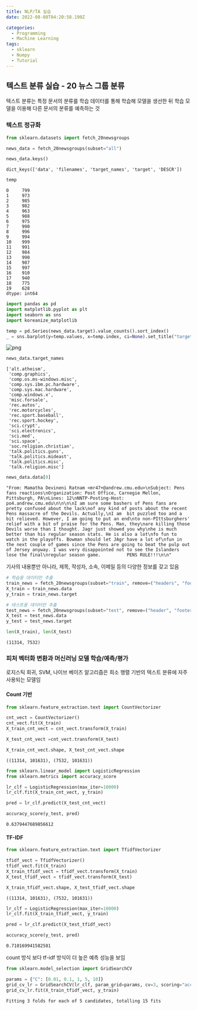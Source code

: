 ```yaml
---
title: NLP/TA 실습
date: 2022-08-08T04:20:58.190Z

categories:
  - Programming
  - Machine Learning
tags:
  - sklearn
  - Numpy
  - Tutorial
---
```


## 텍스트 분류 실습 - 20 뉴스 그룹 분류
텍스트 분류는 특정 문서의 분류를 학습 데이터를 통해 학습해 모델을 생선한 뒤 학습 모델을 이용해 다른 문서의 분류를 예측하는 것

### 텍스트 정규화


```python
from sklearn.datasets import fetch_20newsgroups

news_data = fetch_20newsgroups(subset="all")
```


```python
news_data.keys()
```




    dict_keys(['data', 'filenames', 'target_names', 'target', 'DESCR'])




```python
temp
```




    0     799
    1     973
    2     985
    3     982
    4     963
    5     988
    6     975
    7     990
    8     996
    9     994
    10    999
    11    991
    12    984
    13    990
    14    987
    15    997
    16    910
    17    940
    18    775
    19    628
    dtype: int64




```python
import pandas as pd
import matplotlib.pyplot as plt
import seaborn as sns
import koreanize_matplotlib

temp = pd.Series(news_data.target).value_counts().sort_index()
_ = sns.barplot(y=temp.values, x=temp.index, ci=None).set_title("target 클래스의 값과 분포도")
```


    
![png](/assets/images/sourceImg/nlp_files/nlp_4_0.png)
    



```python
news_data.target_names
```




    ['alt.atheism',
     'comp.graphics',
     'comp.os.ms-windows.misc',
     'comp.sys.ibm.pc.hardware',
     'comp.sys.mac.hardware',
     'comp.windows.x',
     'misc.forsale',
     'rec.autos',
     'rec.motorcycles',
     'rec.sport.baseball',
     'rec.sport.hockey',
     'sci.crypt',
     'sci.electronics',
     'sci.med',
     'sci.space',
     'soc.religion.christian',
     'talk.politics.guns',
     'talk.politics.mideast',
     'talk.politics.misc',
     'talk.religion.misc']




```python
news_data.data[0]
```




    "From: Mamatha Devineni Ratnam <mr47+@andrew.cmu.edu>\nSubject: Pens fans reactions\nOrganization: Post Office, Carnegie Mellon, Pittsburgh, PA\nLines: 12\nNNTP-Posting-Host: po4.andrew.cmu.edu\n\n\n\nI am sure some bashers of Pens fans are pretty confused about the lack\nof any kind of posts about the recent Pens massacre of the Devils. Actually,\nI am  bit puzzled too and a bit relieved. However, I am going to put an end\nto non-PIttsburghers' relief with a bit of praise for the Pens. Man, they\nare killing those Devils worse than I thought. Jagr just showed you why\nhe is much better than his regular season stats. He is also a lot\nfo fun to watch in the playoffs. Bowman should let JAgr have a lot of\nfun in the next couple of games since the Pens are going to beat the pulp out of Jersey anyway. I was very disappointed not to see the Islanders lose the final\nregular season game.          PENS RULE!!!\n\n"



기사의 내용뿐만 아니라, 제목, 작성자, 소속, 이메일 등의 다양한 정보를 갖고 있음


```python
# 학습용 데이터만 추출
train_news = fetch_20newsgroups(subset="train", remove=("headers", "footers", "quotes"))
X_train = train_news.data
y_train = train_news.target

# 테스트용 데이터만 추출
test_news = fetch_20newsgroups(subset="test", remove=("header", "footers", "quotes"))
X_test = test_news.data
y_test = test_news.target
```


```python
len(X_train), len(X_test)
```




    (11314, 7532)



### 피처 벡터화 변환과 머신러닝 모델 학습/예측/평가
로지스틱 회귀, SVM, 나이브 베이즈 알고리즘은 희소 행렬 기반의 텍스트 분류에 자주 사용되는 모델임
#### Count 기반


```python
from sklearn.feature_extraction.text import CountVectorizer

cnt_vect = CountVectorizer()
cnt_vect.fit(X_train)
X_train_cnt_vect = cnt_vect.transform(X_train)

X_test_cnt_vect =cnt_vect.transform(X_test)

X_train_cnt_vect.shape, X_test_cnt_vect.shape
```




    ((11314, 101631), (7532, 101631))




```python
from sklearn.linear_model import LogisticRegression
from sklearn.metrics import accuracy_score

lr_clf = LogisticRegression(max_iter=10000)
lr_clf.fit(X_train_cnt_vect, y_train)

pred = lr_clf.predict(X_test_cnt_vect)

accuracy_score(y_test, pred)
```




    0.6379447689856612



#### TF-IDF


```python
from sklearn.feature_extraction.text import TfidfVectorizer

tfidf_vect = TfidfVectorizer()
tfidf_vect.fit(X_train)
X_train_tfidf_vect = tfidf_vect.transform(X_train)
X_test_tfidf_vect = tfidf_vect.transform(X_test)

X_train_tfidf_vect.shape, X_test_tfidf_vect.shape
```




    ((11314, 101631), (7532, 101631))




```python
lr_clf = LogisticRegression(max_iter=10000)
lr_clf.fit(X_train_tfidf_vect, y_train)

pred = lr_clf.predict(X_test_tfidf_vect)

accuracy_score(y_test, pred)
```




    0.710169941582581



count 방식 보다 tf-idf 방식이 더 높은 예측 성능을 보임


```python
from sklearn.model_selection import GridSearchCV

params = {"C": [0.01, 0.1, 1, 5, 10]}
grid_cv_lr = GridSearchCV(lr_clf, param_grid=params, cv=3, scoring="accuracy", verbose=1)
grid_cv_lr.fit(X_train_tfidf_vect, y_train)
```

    Fitting 3 folds for each of 5 candidates, totalling 15 fits
    




<style>#sk-container-id-1 {color: black;background-color: white;}#sk-container-id-1 pre{padding: 0;}#sk-container-id-1 div.sk-toggleable {background-color: white;}#sk-container-id-1 label.sk-toggleable__label {cursor: pointer;display: block;width: 100%;margin-bottom: 0;padding: 0.3em;box-sizing: border-box;text-align: center;}#sk-container-id-1 label.sk-toggleable__label-arrow:before {content: "▸";float: left;margin-right: 0.25em;color: #696969;}#sk-container-id-1 label.sk-toggleable__label-arrow:hover:before {color: black;}#sk-container-id-1 div.sk-estimator:hover label.sk-toggleable__label-arrow:before {color: black;}#sk-container-id-1 div.sk-toggleable__content {max-height: 0;max-width: 0;overflow: hidden;text-align: left;background-color: #f0f8ff;}#sk-container-id-1 div.sk-toggleable__content pre {margin: 0.2em;color: black;border-radius: 0.25em;background-color: #f0f8ff;}#sk-container-id-1 input.sk-toggleable__control:checked~div.sk-toggleable__content {max-height: 200px;max-width: 100%;overflow: auto;}#sk-container-id-1 input.sk-toggleable__control:checked~label.sk-toggleable__label-arrow:before {content: "▾";}#sk-container-id-1 div.sk-estimator input.sk-toggleable__control:checked~label.sk-toggleable__label {background-color: #d4ebff;}#sk-container-id-1 div.sk-label input.sk-toggleable__control:checked~label.sk-toggleable__label {background-color: #d4ebff;}#sk-container-id-1 input.sk-hidden--visually {border: 0;clip: rect(1px 1px 1px 1px);clip: rect(1px, 1px, 1px, 1px);height: 1px;margin: -1px;overflow: hidden;padding: 0;position: absolute;width: 1px;}#sk-container-id-1 div.sk-estimator {font-family: monospace;background-color: #f0f8ff;border: 1px dotted black;border-radius: 0.25em;box-sizing: border-box;margin-bottom: 0.5em;}#sk-container-id-1 div.sk-estimator:hover {background-color: #d4ebff;}#sk-container-id-1 div.sk-parallel-item::after {content: "";width: 100%;border-bottom: 1px solid gray;flex-grow: 1;}#sk-container-id-1 div.sk-label:hover label.sk-toggleable__label {background-color: #d4ebff;}#sk-container-id-1 div.sk-serial::before {content: "";position: absolute;border-left: 1px solid gray;box-sizing: border-box;top: 0;bottom: 0;left: 50%;z-index: 0;}#sk-container-id-1 div.sk-serial {display: flex;flex-direction: column;align-items: center;background-color: white;padding-right: 0.2em;padding-left: 0.2em;position: relative;}#sk-container-id-1 div.sk-item {position: relative;z-index: 1;}#sk-container-id-1 div.sk-parallel {display: flex;align-items: stretch;justify-content: center;background-color: white;position: relative;}#sk-container-id-1 div.sk-item::before, #sk-container-id-1 div.sk-parallel-item::before {content: "";position: absolute;border-left: 1px solid gray;box-sizing: border-box;top: 0;bottom: 0;left: 50%;z-index: -1;}#sk-container-id-1 div.sk-parallel-item {display: flex;flex-direction: column;z-index: 1;position: relative;background-color: white;}#sk-container-id-1 div.sk-parallel-item:first-child::after {align-self: flex-end;width: 50%;}#sk-container-id-1 div.sk-parallel-item:last-child::after {align-self: flex-start;width: 50%;}#sk-container-id-1 div.sk-parallel-item:only-child::after {width: 0;}#sk-container-id-1 div.sk-dashed-wrapped {border: 1px dashed gray;margin: 0 0.4em 0.5em 0.4em;box-sizing: border-box;padding-bottom: 0.4em;background-color: white;}#sk-container-id-1 div.sk-label label {font-family: monospace;font-weight: bold;display: inline-block;line-height: 1.2em;}#sk-container-id-1 div.sk-label-container {text-align: center;}#sk-container-id-1 div.sk-container {/* jupyter's `normalize.less` sets `[hidden] { display: none; }` but bootstrap.min.css set `[hidden] { display: none !important; }` so we also need the `!important` here to be able to override the default hidden behavior on the sphinx rendered scikit-learn.org. See: https://github.com/scikit-learn/scikit-learn/issues/21755 */display: inline-block !important;position: relative;}#sk-container-id-1 div.sk-text-repr-fallback {display: none;}</style><div id="sk-container-id-1" class="sk-top-container"><div class="sk-text-repr-fallback"><pre>GridSearchCV(cv=3, estimator=LogisticRegression(max_iter=10000),
             param_grid={&#x27;C&#x27;: [0.01, 0.1, 1, 5, 10]}, scoring=&#x27;accuracy&#x27;,
             verbose=1)</pre><b>In a Jupyter environment, please rerun this cell to show the HTML representation or trust the notebook. <br />On GitHub, the HTML representation is unable to render, please try loading this page with nbviewer.org.</b></div><div class="sk-container" hidden><div class="sk-item sk-dashed-wrapped"><div class="sk-label-container"><div class="sk-label sk-toggleable"><input class="sk-toggleable__control sk-hidden--visually" id="sk-estimator-id-1" type="checkbox" ><label for="sk-estimator-id-1" class="sk-toggleable__label sk-toggleable__label-arrow">GridSearchCV</label><div class="sk-toggleable__content"><pre>GridSearchCV(cv=3, estimator=LogisticRegression(max_iter=10000),
             param_grid={&#x27;C&#x27;: [0.01, 0.1, 1, 5, 10]}, scoring=&#x27;accuracy&#x27;,
             verbose=1)</pre></div></div></div><div class="sk-parallel"><div class="sk-parallel-item"><div class="sk-item"><div class="sk-label-container"><div class="sk-label sk-toggleable"><input class="sk-toggleable__control sk-hidden--visually" id="sk-estimator-id-2" type="checkbox" ><label for="sk-estimator-id-2" class="sk-toggleable__label sk-toggleable__label-arrow">estimator: LogisticRegression</label><div class="sk-toggleable__content"><pre>LogisticRegression(max_iter=10000)</pre></div></div></div><div class="sk-serial"><div class="sk-item"><div class="sk-estimator sk-toggleable"><input class="sk-toggleable__control sk-hidden--visually" id="sk-estimator-id-3" type="checkbox" ><label for="sk-estimator-id-3" class="sk-toggleable__label sk-toggleable__label-arrow">LogisticRegression</label><div class="sk-toggleable__content"><pre>LogisticRegression(max_iter=10000)</pre></div></div></div></div></div></div></div></div></div></div>




```python
grid_cv_lr.best_params_
```




    {'C': 10}




```python
pred = grid_cv_lr.predict(X_test_tfidf_vect)

accuracy_score(y_test, pred)
```




    0.7214551248008497



## 감성 분석(Sentiment Analysis)
문서의 주관적인 감성/의견/감정/기분 등을 파악하기 위한 방법  
문서 내 텍스트가 나타내는 여러 가지 주관적인 단어와 문맥을 기반으로 감성(Sentiment) 수치를 계산하는 방법을 이용

- 지도 학습
  - 학습 데이터와 타깃 레이블 값을 기반으로 감성 분석 학습을 수행한 뒤 이를 기반으로 다른 데이터의 감성 분석을 예측하는 방법
- 비지도 학습
  - `Lexicon`이라 불리는 일종의 감성 어휘 사전을 이용

### 지도학습 기반 감성 분석 - IMDB 영화평
[Kaggle 데이터 셋](https://www.kaggle.com/c/word2vec-nlp-tutorial)


```python
review = pd.read_csv("./word2vec-nlp-tutorial/labeledTrainData.tsv", header=0, sep="\t", quoting=3)
print(review.shape)
review.head(3)
```

    (25000, 3)
    




<div>
<style scoped>
    .dataframe tbody tr th:only-of-type {
        vertical-align: middle;
    }

    .dataframe tbody tr th {
        vertical-align: top;
    }

    .dataframe thead th {
        text-align: right;
    }
</style>
<table border="1" class="dataframe">
  <thead>
    <tr style="text-align: right;">
      <th></th>
      <th>id</th>
      <th>sentiment</th>
      <th>review</th>
    </tr>
  </thead>
  <tbody>
    <tr>
      <th>0</th>
      <td>"5814_8"</td>
      <td>1</td>
      <td>"With all this stuff going down at the moment ...</td>
    </tr>
    <tr>
      <th>1</th>
      <td>"2381_9"</td>
      <td>1</td>
      <td>"\"The Classic War of the Worlds\" by Timothy ...</td>
    </tr>
    <tr>
      <th>2</th>
      <td>"7759_3"</td>
      <td>0</td>
      <td>"The film starts with a manager (Nicholas Bell...</td>
    </tr>
  </tbody>
</table>
</div>



#### Cleansing


```python
import re
review["review"] = review["review"].str.replace("<br />", " ")
review["review"] = review["review"].apply(lambda x: re.sub("[^a-zA-Z]", " ", x))
```

#### 데이터 나누기


```python
from sklearn.model_selection import train_test_split

class_df = review["sentiment"]
feature_df = review.drop(["id", "sentiment"], axis=1, inplace=False)

X_train, X_test, y_train, y_test = train_test_split(feature_df, class_df, test_size=0.3)

X_train.shape, y_train.shape, X_test.shape, y_test.shape
```




    ((17500, 1), (17500,), (7500, 1), (7500,))




```python
# 파이프라인 이용
# Count vect
from sklearn.pipeline import Pipeline
from sklearn.metrics import accuracy_score, roc_auc_score

pipeline = Pipeline([
    ("cnt_vect", CountVectorizer(stop_words="english", ngram_range=(1, 2))),
    ("lr_clf", LogisticRegression(C=10))
])

pipeline.fit(X_train["review"], y_train)
pred = pipeline.predict(X_test["review"])
pred_probs = pipeline.predict_proba(X_test["review"])[:, 1]
```

    c:\Users\spec3\anaconda3\envs\Deep\lib\site-packages\sklearn\linear_model\_logistic.py:444: ConvergenceWarning: lbfgs failed to converge (status=1):
    STOP: TOTAL NO. of ITERATIONS REACHED LIMIT.
    
    Increase the number of iterations (max_iter) or scale the data as shown in:
        https://scikit-learn.org/stable/modules/preprocessing.html
    Please also refer to the documentation for alternative solver options:
        https://scikit-learn.org/stable/modules/linear_model.html#logistic-regression
      n_iter_i = _check_optimize_result(
    


```python
print(accuracy_score(y_test, pred))
print(roc_auc_score(y_test, pred_probs))
```

    0.8864
    0.9494331795815925
    


```python
# TF-IDF
pipeline = Pipeline([
    ("tfidf_vect", TfidfVectorizer(stop_words="english", ngram_range=(1, 2))),
    ("lr_clf", LogisticRegression(C=10))
])

pipeline.fit(X_train["review"], y_train)
pred = pipeline.predict(X_test["review"])
pred_probs = pipeline.predict_proba(X_test["review"])[:, 1]
```

    c:\Users\spec3\anaconda3\envs\Deep\lib\site-packages\sklearn\linear_model\_logistic.py:444: ConvergenceWarning: lbfgs failed to converge (status=1):
    STOP: TOTAL NO. of ITERATIONS REACHED LIMIT.
    
    Increase the number of iterations (max_iter) or scale the data as shown in:
        https://scikit-learn.org/stable/modules/preprocessing.html
    Please also refer to the documentation for alternative solver options:
        https://scikit-learn.org/stable/modules/linear_model.html#logistic-regression
      n_iter_i = _check_optimize_result(
    


```python
print(accuracy_score(y_test, pred))
print(roc_auc_score(y_test, pred_probs))
```

    0.8917333333333334
    0.9591214096827826
    

### 비지도학습 기반 감성 분석
TA을 하다보면, `시맨틱(semantic)`이라는 용어가 자주 나옴  -> `문맥상 의미`  
종류만 소개하고 실습은 진행하지 않음  

#### SentiWordNet
#### VADER
#### Pattern

## 토픽 모델링(Topic Modeling)
문서 집합에 숨어 있는 주제를 찾아내는 것
- LSA(Latent Semantic Analysis)
- LDA(Latent Dirichlet Allocation)


```python
from sklearn.datasets import fetch_20newsgroups
from sklearn.feature_extraction.text import CountVectorizer
from sklearn.decomposition import LatentDirichletAllocation

cats = ["rec.motorcycles", "rec.sport.baseball", "comp.graphics", "comp.windows.x", "talk.politics.mideast", "soc.religion.christian", "sci.electronics", "sci.med"]

news_df = fetch_20newsgroups(subset="all", remove=("headers", "footers", "quotes"), categories=cats)

count_vect = CountVectorizer(max_df=0.95, max_features=1000, min_df=2, stop_words="english", ngram_range=(1, 2))

feat_vect = count_vect.fit_transform(news_df.data)

feat_vect.shape
```




    (7862, 1000)




```python
lda = LatentDirichletAllocation(n_components=8)
lda.fit(feat_vect)

lda.components_.shape
```




    (8, 1000)




```python
def display_topics(model, feature_names, no_top_words):
    for topic_index, topic in enumerate(model.components_):
        print("Topic #", topic_index)
        
        topic_word_indexes = topic.argsort()[::-1]
        top_indexes = topic_word_indexes[:no_top_words]
        
        feature_concat = " ".join([feature_names[i] for i in top_indexes])
        print(feature_concat)
        
feature_names = count_vect.get_feature_names_out()

display_topics(lda, feature_names, 15)
```

    Topic # 0
    edu image file available graphics jpeg ftp com files data version use software pub images
    Topic # 1
    don just like think time good know year ve ll going bike didn really right
    Topic # 2
    know thanks like does use help need just don mail ve used information want good
    Topic # 3
    file output program entry university ed widget error include use lib int return istanbul build
    Topic # 4
    window dos windows dos dos server use display using running pc key application problem run memory
    Topic # 5
    people think jews don does believe say know just like did question christian way christians
    Topic # 6
    armenian people armenians said israel turkish israeli children 000 medical government arab health killed new
    Topic # 7
    god jesus christ sin man love church lord father faith son life spirit hell bible
    

## 문서 군집화(Document Clustering)
비슷한 텍스트 구성의 문서를 군집화(Clustering)하는 것  
동일한 군집에 속하는 문서를 같은 카테고리 소속으로 분류할 수 있으므로, 텍스트 분류 기반의 문서 분류와 유사  
### Opinion Review 데이터 셋



```python
import pandas as pd
import glob, os

path = r"./OpinosisDataset1.0/topics/"
all_files = glob.glob(os.path.join(path, "*.data"))
filename_list = []
opinion_text = []

for file_ in all_files:
    df = pd.read_table(file_, index_col=None, header=0, encoding="latin1")
    filename_ = file_.split("\\")[-1]
    filename = filename_.split(".")[0]
    
    filename_list.append(filename)
    opinion_text.append(df.to_string())
    
document_df = pd.DataFrame({"filename":filename_list, "opinion_text":opinion_text})
document_df.head()
```




<div>
<style scoped>
    .dataframe tbody tr th:only-of-type {
        vertical-align: middle;
    }

    .dataframe tbody tr th {
        vertical-align: top;
    }

    .dataframe thead th {
        text-align: right;
    }
</style>
<table border="1" class="dataframe">
  <thead>
    <tr style="text-align: right;">
      <th></th>
      <th>filename</th>
      <th>opinion_text</th>
    </tr>
  </thead>
  <tbody>
    <tr>
      <th>0</th>
      <td>accuracy_garmin_nuvi_255W_gps</td>
      <td>...</td>
    </tr>
    <tr>
      <th>1</th>
      <td>bathroom_bestwestern_hotel_sfo</td>
      <td>...</td>
    </tr>
    <tr>
      <th>2</th>
      <td>battery-life_amazon_kindle</td>
      <td>...</td>
    </tr>
    <tr>
      <th>3</th>
      <td>battery-life_ipod_nano_8gb</td>
      <td>...</td>
    </tr>
    <tr>
      <th>4</th>
      <td>battery-life_netbook_1005ha</td>
      <td>...</td>
    </tr>
  </tbody>
</table>
</div>




```python
from nltk.stem import WordNetLemmatizer
import nltk
import string

remove_punct_dict = dict((ord(punct), None) for punct in string.punctuation)
lemmar = WordNetLemmatizer()

def LemTokens(tokens):
    return [lemmar.lemmatize(token) for token in tokens]

def LemNormalize(text):
    return LemTokens(nltk.word_tokenize(text.lower().translate(remove_punct_dict)))
```


```python
from sklearn.feature_extraction.text import TfidfVectorizer

tfidf_vect = TfidfVectorizer(tokenizer=LemNormalize, stop_words="english", ngram_range=(1, 2), min_df=0.05, max_df=0.85)
feature_vect = tfidf_vect.fit_transform(document_df["opinion_text"])
```


```python
from sklearn.cluster import KMeans

km_cluster = KMeans(n_clusters=5, max_iter=10000)
km_cluster.fit(feature_vect)
cluster_label = km_cluster.labels_
cluster_centers = km_cluster.cluster_centers_
```


```python
document_df["cluster_label"] = cluster_label
document_df.head()
```




<div>
<style scoped>
    .dataframe tbody tr th:only-of-type {
        vertical-align: middle;
    }

    .dataframe tbody tr th {
        vertical-align: top;
    }

    .dataframe thead th {
        text-align: right;
    }
</style>
<table border="1" class="dataframe">
  <thead>
    <tr style="text-align: right;">
      <th></th>
      <th>filename</th>
      <th>opinion_text</th>
      <th>cluster_label</th>
    </tr>
  </thead>
  <tbody>
    <tr>
      <th>0</th>
      <td>accuracy_garmin_nuvi_255W_gps</td>
      <td>...</td>
      <td>4</td>
    </tr>
    <tr>
      <th>1</th>
      <td>bathroom_bestwestern_hotel_sfo</td>
      <td>...</td>
      <td>0</td>
    </tr>
    <tr>
      <th>2</th>
      <td>battery-life_amazon_kindle</td>
      <td>...</td>
      <td>3</td>
    </tr>
    <tr>
      <th>3</th>
      <td>battery-life_ipod_nano_8gb</td>
      <td>...</td>
      <td>3</td>
    </tr>
    <tr>
      <th>4</th>
      <td>battery-life_netbook_1005ha</td>
      <td>...</td>
      <td>3</td>
    </tr>
  </tbody>
</table>
</div>



#### 군집별 핵심 단어 추출
KMeans 객체는 각 군집을 구성하는 단어 피처가 군집의 중심을 기준으로 얼마나 가깝게 위치해 있는지 `cluster_centers_`라는 속성으로 제공


```python
cluster_centers = km_cluster.cluster_centers_
cluster_centers.shape
```




    (5, 4611)




```python
# 군집별 top n 핵심단어, 그 단어의 중심 위치 상대값, 대상 파일명들을 반환함. 
def get_cluster_details(cluster_model, cluster_data, feature_names, clusters_num, top_n_features=10):
    cluster_details = {}
    
    # cluster_centers array 의 값이 큰 순으로 정렬된 index 값을 반환
    # 군집 중심점(centroid)별 할당된 word 피처들의 거리값이 큰 순으로 값을 구하기 위함.  
    centroid_feature_ordered_ind = cluster_model.cluster_centers_.argsort()[:,::-1]
    
    #개별 군집별로 iteration하면서 핵심단어, 그 단어의 중심 위치 상대값, 대상 파일명 입력
    for cluster_num in range(clusters_num):
        # 개별 군집별 정보를 담을 데이터 초기화. 
        cluster_details[cluster_num] = {}
        cluster_details[cluster_num]['cluster'] = cluster_num
        
        # cluster_centers_.argsort()[:,::-1] 로 구한 index 를 이용하여 top n 피처 단어를 구함. 
        top_feature_indexes = centroid_feature_ordered_ind[cluster_num, :top_n_features]
        top_features = [ feature_names[ind] for ind in top_feature_indexes ]
        
        # top_feature_indexes를 이용해 해당 피처 단어의 중심 위치 상댓값 구함 
        top_feature_values = cluster_model.cluster_centers_[cluster_num, top_feature_indexes].tolist()
        
        # cluster_details 딕셔너리 객체에 개별 군집별 핵심 단어와 중심위치 상대값, 그리고 해당 파일명 입력
        cluster_details[cluster_num]['top_features'] = top_features
        cluster_details[cluster_num]['top_features_value'] = top_feature_values
        filenames = cluster_data[cluster_data['cluster_label'] == cluster_num]['filename']
        filenames = filenames.values.tolist()
        cluster_details[cluster_num]['filenames'] = filenames
        
    return cluster_details

def print_cluster_details(cluster_details):
    for cluster_num, cluster_detail in cluster_details.items():
        print('####### Cluster {0}'.format(cluster_num))
        print('Top features:', cluster_detail['top_features'])
        print('Reviews 파일명 :',cluster_detail['filenames'][:7])
        print('==================================================')
```


```python
feature_names = tfidf_vect.get_feature_names_out()

cluster_details = get_cluster_details(cluster_model=km_cluster, cluster_data=document_df, feature_names=feature_names, clusters_num=5, top_n_features=10)

print_cluster_details(cluster_details)
```

    ####### Cluster 0
    Top features: ['room', 'hotel', 'service', 'staff', 'food', 'location', 'bathroom', 'clean', 'price', 'parking']
    Reviews 파일명 : ['bathroom_bestwestern_hotel_sfo', 'food_holiday_inn_london', 'food_swissotel_chicago', 'free_bestwestern_hotel_sfo', 'location_bestwestern_hotel_sfo', 'location_holiday_inn_london', 'parking_bestwestern_hotel_sfo']
    ==================================================
    ####### Cluster 1
    Top features: ['kindle', 'page', 'button', 'font', 'book', 'eye', 'price', 'navigation', 'font size', 'easy']
    Reviews 파일명 : ['buttons_amazon_kindle', 'eyesight-issues_amazon_kindle', 'fonts_amazon_kindle', 'navigation_amazon_kindle', 'price_amazon_kindle']
    ==================================================
    ####### Cluster 2
    Top features: ['interior', 'seat', 'mileage', 'comfortable', 'gas', 'gas mileage', 'transmission', 'car', 'performance', 'quality']
    Reviews 파일명 : ['comfort_honda_accord_2008', 'comfort_toyota_camry_2007', 'gas_mileage_toyota_camry_2007', 'interior_honda_accord_2008', 'interior_toyota_camry_2007', 'mileage_honda_accord_2008', 'performance_honda_accord_2008']
    ==================================================
    ####### Cluster 3
    Top features: ['battery', 'battery life', 'life', 'keyboard', 'performance', 'faster', 'sound', 'size', 'sound quality', 'laptop']
    Reviews 파일명 : ['battery-life_amazon_kindle', 'battery-life_ipod_nano_8gb', 'battery-life_netbook_1005ha', 'keyboard_netbook_1005ha', 'performance_netbook_1005ha', 'size_asus_netbook_1005ha', 'sound_ipod_nano_8gb']
    ==================================================
    ####### Cluster 4
    Top features: ['screen', 'direction', 'voice', 'map', 'feature', 'video', 'speed limit', 'accurate', 'speed', 'satellite']
    Reviews 파일명 : ['accuracy_garmin_nuvi_255W_gps', 'directions_garmin_nuvi_255W_gps', 'display_garmin_nuvi_255W_gps', 'features_windows7', 'satellite_garmin_nuvi_255W_gps', 'screen_garmin_nuvi_255W_gps', 'screen_ipod_nano_8gb']
    ==================================================
    

## 문서 유사도
### 문서 유사도 측정 방법 - 코사인 유사도(Cosine Similarity)
벡터와 벡터 간의 유사도를 비교 -> 크기보다는 벡터의 상호 방향성이 얼마나 유사한지 기반


```python
import numpy as np

def cos_similarity(v1, v2):
    dot_product = np.dot(v1, v2)
    l2_norm = (np.sqrt(sum(np.square(v1))) * np.sqrt(sum(np.square(v2))))
    similarity = dot_product/l2_norm
    return similarity
```


```python
doc_list = ["if you take the blue pill, the story ends",
            "if you take the red pill, you stay in Wonderland",
            "if you take the red pill, I show you how deep the rabbit hole goes"
            ]

tfidf_vect_simple = TfidfVectorizer()
feature_vect_simple = tfidf_vect_simple.fit_transform(doc_list)

print(feature_vect_simple.shape)
```

    (3, 18)
    


```python
# 희소 행렬 -> 밀집 행렬
feature_vect_dense = feature_vect_simple.todense()

# 벡터 추출
vect1 = np.array(feature_vect_dense[0]).reshape(-1, )
vect2 = np.array(feature_vect_dense[1]).reshape(-1, )

cos_similarity(vect1, vect2)
```




    0.4020775821495014




```python
vect1 = np.array(feature_vect_dense[0]).reshape(-1, )
vect3 = np.array(feature_vect_dense[2]).reshape(-1, )
cos_similarity(vect1, vect3)
```




    0.40425044775948626




```python
from sklearn.metrics.pairwise import cosine_similarity

cosine_similarity(feature_vect_simple[0], feature_vect_simple)
```




    array([[1.        , 0.40207758, 0.40425045]])



## 한글 텍스트 처리
대표적으로 `KoNLPy`가 있음  
한글 텍스트 처리는, 띄어쓰기와 다양한 조사때문에 어려운 편임
